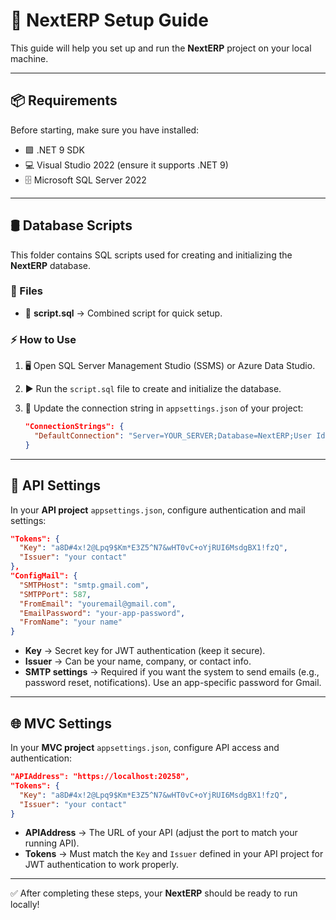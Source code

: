 # 🚀 NextERP Setup Guide

This guide will help you set up and run the **NextERP** project on your local machine.

---

## 📦 Requirements

Before starting, make sure you have installed:

* 🟪 .NET 9 SDK
* 💻 Visual Studio 2022 (ensure it supports .NET 9)
* 🗄️ Microsoft SQL Server 2022

---

## 🛢️ Database Scripts

This folder contains SQL scripts used for creating and initializing the **NextERP** database.

### 📂 Files

* 📜 **script.sql** → Combined script for quick setup.

### ⚡ How to Use

1. 🖥️ Open SQL Server Management Studio (SSMS) or Azure Data Studio.
2. ▶️ Run the `script.sql` file to create and initialize the database.
3. 🔧 Update the connection string in `appsettings.json` of your project:

   ```json
   "ConnectionStrings": {
     "DefaultConnection": "Server=YOUR_SERVER;Database=NextERP;User Id=YOUR_USER;Password=YOUR_PASSWORD;"
   }
   ```

---

## 🔑 API Settings

In your **API project** `appsettings.json`, configure authentication and mail settings:

```json
"Tokens": {
  "Key": "a8D#4x!2@Lpq9$Km*E3Z5^N7&wHT0vC+oYjRUI6MsdgBX1!fzQ",
  "Issuer": "your contact"
},
"ConfigMail": {
  "SMTPHost": "smtp.gmail.com",
  "SMTPPort": 587,
  "FromEmail": "youremail@gmail.com",
  "EmailPassword": "your-app-password",
  "FromName": "your name"
}
```

* **Key** → Secret key for JWT authentication (keep it secure).
* **Issuer** → Can be your name, company, or contact info.
* **SMTP settings** → Required if you want the system to send emails (e.g., password reset, notifications). Use an app-specific password for Gmail.

---

## 🌐 MVC Settings

In your **MVC project** `appsettings.json`, configure API access and authentication:

```json
"APIAddress": "https://localhost:20258",
"Tokens": {
  "Key": "a8D#4x!2@Lpq9$Km*E3Z5^N7&wHT0vC+oYjRUI6MsdgBX1!fzQ",
  "Issuer": "your contact"
}
```

* **APIAddress** → The URL of your API (adjust the port to match your running API).
* **Tokens** → Must match the `Key` and `Issuer` defined in your API project for JWT authentication to work properly.

---

✅ After completing these steps, your **NextERP** should be ready to run locally!
